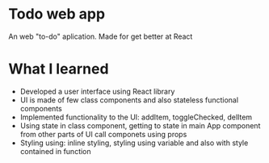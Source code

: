 # Todo web app

An web "to-do" aplication. Made for get better at React

# What I learned

- Developed a user interface using React library
- UI is made of few class components and also stateless functional components
- Implemented functionality to the UI: addItem, toggleChecked, delItem
- Using state in class component, getting to state in main App component from other parts of UI call componets using props
- Styling using: inline styling, styling using variable and also with style contained in function
